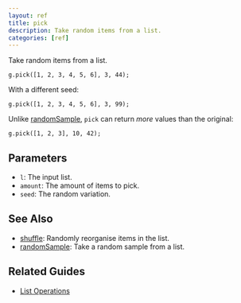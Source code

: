 ```yaml
---
layout: ref
title: pick
description: Take random items from a list.
categories: [ref]
---
```

Take random items from a list.

    g.pick([1, 2, 3, 4, 5, 6], 3, 44);

With a different seed:

    g.pick([1, 2, 3, 4, 5, 6], 3, 99);

Unlike [randomSample](/ref/randomSample.html), `pick` can return *more* values than the original:

    g.pick([1, 2, 3], 10, 42);

## Parameters
- `l`: The input list.
- `amount`: The amount of items to pick.
- `seed`: The random variation.

## See Also
- [shuffle](/ref/shuffle.html): Randomly reorganise items in the list.
- [randomSample](/ref/randomSample.html): Take a random sample from a list.

## Related Guides
- [List Operations](/guide/list.html)

